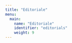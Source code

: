 ```yaml
---
title: "Editoriale"
menu:
  main:
    name: "Editoriale"
    identifier: "editorials"
    weight: 9
---
```

